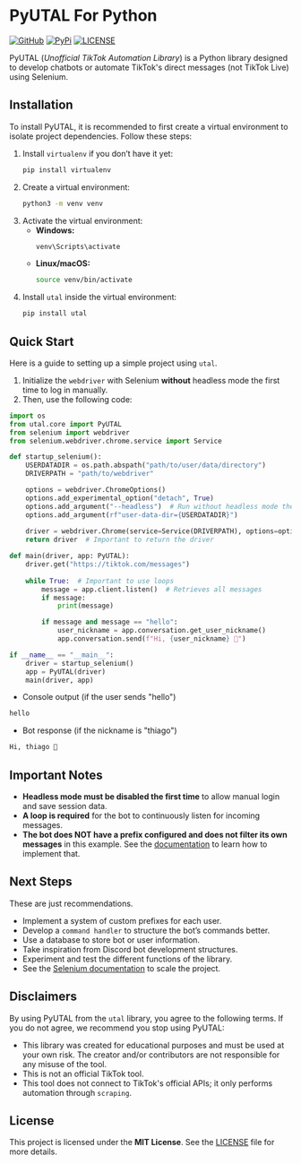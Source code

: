 # PyUTAL For Python

[![GitHub](https://img.shields.io/badge/github-%23121011.svg?style=for-the-badge&logo=github&logoColor=white)](https://github.com/thiagostilo2121/utal)
[![PyPi](https://img.shields.io/badge/pypi-%23ececec.svg?style=for-the-badge&logo=pypi&logoColor=1f73b7)](https://pypi.org/project/utal/)
[![LICENSE](https://img.shields.io/badge/LICENSE-MIT-%23ececec.svg?style=for-the-badge&logo=LICENSE&logoColor=1f73b7)](LICENSE)

PyUTAL (*Unofficial TikTok Automation Library*) is a Python library designed to develop chatbots or automate TikTok's direct messages (not TikTok Live) using Selenium.

## Installation

To install PyUTAL, it is recommended to first create a virtual environment to isolate project dependencies. Follow these steps:

1. Install `virtualenv` if you don’t have it yet:
   ```sh
   pip install virtualenv
   ```
2. Create a virtual environment:
   ```sh
   python3 -m venv venv
   ```
3. Activate the virtual environment:
   - **Windows:**
     ```sh
     venv\Scripts\activate
     ```
   - **Linux/macOS:**
     ```sh
     source venv/bin/activate
     ```
4. Install `utal` inside the virtual environment:
   ```sh
   pip install utal
   ```

## Quick Start

Here is a guide to setting up a simple project using `utal`.

1. Initialize the `webdriver` with Selenium **without** headless mode the first time to log in manually.
2. Then, use the following code:

```python
import os
from utal.core import PyUTAL
from selenium import webdriver
from selenium.webdriver.chrome.service import Service

def startup_selenium():
    USERDATADIR = os.path.abspath("path/to/user/data/directory")
    DRIVERPATH = "path/to/webdriver"

    options = webdriver.ChromeOptions()
    options.add_experimental_option("detach", True)
    options.add_argument("--headless")  # Run without headless mode the first time
    options.add_argument(rf"user-data-dir={USERDATADIR}")
    
    driver = webdriver.Chrome(service=Service(DRIVERPATH), options=options)
    return driver  # Important to return the driver

def main(driver, app: PyUTAL):
    driver.get("https://tiktok.com/messages")
    
    while True:  # Important to use loops
        message = app.client.listen()  # Retrieves all messages
        if message:
            print(message)

        if message and message == "hello":  
            user_nickname = app.conversation.get_user_nickname()
            app.conversation.send(f"Hi, {user_nickname} 🌟")

if __name__ == "__main__":
    driver = startup_selenium()
    app = PyUTAL(driver)
    main(driver, app)
```

- Console output (if the user sends "hello")

```sh
hello
```

- Bot response (if the nickname is "thiago")
```sh
Hi, thiago 🌟
```

## Important Notes
- **Headless mode must be disabled the first time** to allow manual login and save session data.
- **A loop is required** for the bot to continuously listen for incoming messages.
- **The bot does NOT have a prefix configured and does not filter its own messages** in this example. See the [documentation](docs/temp/index.md) to learn how to implement that.

## Next Steps
These are just recommendations.

- Implement a system of custom prefixes for each user.
- Develop a `command handler` to structure the bot’s commands better.
- Use a database to store bot or user information.
- Take inspiration from Discord bot development structures.
- Experiment and test the different functions of the library.
- See the [Selenium documentation](https://www.selenium.dev/documentation/) to scale the project.

## Disclaimers

By using PyUTAL from the `utal` library, you agree to the following terms. If you do not agree, we recommend you stop using PyUTAL:

- This library was created for educational purposes and must be used at your own risk. The creator and/or contributors are not responsible for any misuse of the tool.
- This is not an official TikTok tool.
- This tool does not connect to TikTok's official APIs; it only performs automation through `scraping`.

## License
This project is licensed under the **MIT License**. See the [LICENSE](LICENSE) file for more details.

